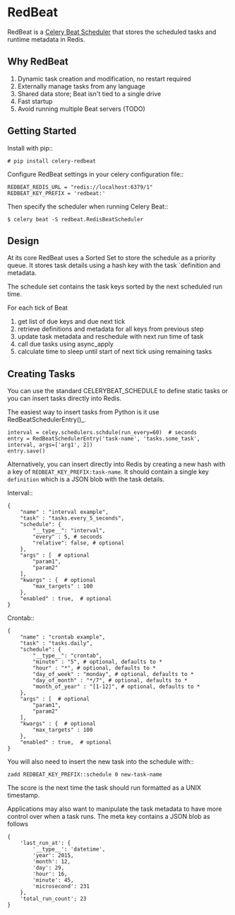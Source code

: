 RedBeat
=========
RedBeat is a [Celery Beat Scheduler](http://celery.readthedocs.org/en/latest/userguide/periodic-tasks.html) that stores the scheduled tasks and runtime metadata in Redis.


Why RedBeat
--------------

  1. Dynamic task creation and modification, no restart required
  1. Externally manage tasks from any language
  1. Shared data store; Beat isn't tied to a single drive
  1. Fast startup
  1. Avoid running multiple Beat servers (TODO)


Getting Started
------------------

Install with pip::

    # pip install celery-redbeat

Configure RedBeat settings in your celery configuration file::

    REDBEAT_REDIS_URL = "redis://localhost:6379/1"
    REDBEAT_KEY_PREFIX = 'redbeat:'

Then specify the scheduler when running Celery Beat::

    $ celery beat -S redbeat.RedisBeatScheduler


Design
---------
At its core RedBeat uses a Sorted Set to store the schedule as a priority queue.
It stores task details using a hash key with the task `definition and metadata.

The schedule set contains the task keys sorted by the next scheduled run time.

For each tick of Beat

  1. get list of due keys and due next tick
  1. retrieve definitions and metadata for all keys from previous step
  1. update task metadata and reschedule with next run time of task
  1. call due tasks using async_apply
  1. calculate time to sleep until start of next tick using remaining tasks

Creating Tasks
------------------
You can use the standard CELERYBEAT_SCHEDULE to define static tasks or you can insert tasks
directly into Redis.

The easiest way to insert tasks from Python is it use RedBeatSchedulerEntry()_.

    interval = celey.schedulers.schdule(run_every=60)  # seconds
    entry = RedBeatSchedulerEntry('task-name', 'tasks.some_task', interval, args=['arg1', 2])
    entry.save()

Alternatively, you can insert directly into Redis by creating a new hash with a key of `REDBEAT_KEY_PREFIX:task-name`.
It should contain a single key `definition` which is a JSON blob with the task details.

Interval::

    {
        "name" : "interval example",
        "task" : "tasks.every_5_seconds",
        "schedule": {
            "__type__": "interval",
            "every" : 5, # seconds
            "relative": false, # optional
        },
        "args" : [  # optional
            "param1",
            "param2"
        ], 
        "kwargs" : {  # optional
            "max_targets" : 100
        },
        "enabled" : true,  # optional
    }

Crontab::

    {
        "name" : "crontab example",
        "task" : "tasks.daily",
        "schedule": {
            "__type__": "crontab",
            "minute" : "5", # optional, defaults to *
            "hour" : "*", # optional, defaults to *
            "day_of_week" : "monday", # optional, defaults to *
            "day_of_month" : "*/7", # optional, defaults to *
            "month_of_year" : "[1-12]", # optional, defaults to *
        },
        "args" : [  # optional
            "param1",
            "param2"
        ], 
        "kwargs" : {  # optional
            "max_targets" : 100
        },
        "enabled" : true,  # optional
    }

You will also need to insert the new task into the schedule with::

    zadd REDBEAT_KEY_PREFIX::schedule 0 new-task-name

The score is the next time the task should run formatted as a UNIX timestamp.

Applications may also want to manipulate the task metadata to have more control over when a task runs.
The meta key contains a JSON blob as follows

    {
        'last_run_at': {
            '__type__': 'datetime',
            'year': 2015,
            'month': 12,
            'day': 29,
            'hour': 16,
            'minute': 45,
            'microsecond': 231
        },
        'total_run_count'; 23
    }
